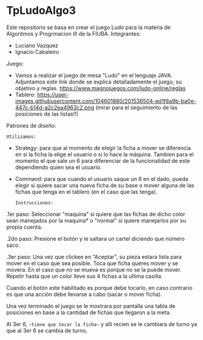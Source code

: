 # TpLudoAlgo3
Este repositorio se basa en crear el juego Ludo para la materia de Algoritmos y Progrmacion III de la FIUBA.
Integrantes: 
- Luciano Vazquez
- Ignacio Cabaleiro


Juego: 

- Vamos a realizar el juego de mesa "Ludo" en el lenguaje JAVA.
  Adjuntamos este link donde se explica detalladamente el juego, su objetivo y reglas.
  https://www.magnojuegos.com/ludo-online/reglas
- Tablero: https://user-images.githubusercontent.com/104601880/201536504-ed1f8a9b-ba0e-447c-b14d-a2c2ea4963c2.png (mirar para el seguimiento de las posiciones de las listas!!)



Patrones de diseño:

    Utilizamos:
    
  - Strategy: para que al momento de elegir la ficha a mover se diferencia en si la ficha la elige el usuario o si lo hace la máquina. Tambien para el momento el que sale un 6 para diferenciar de la funcionalidad de este dependiendo quien sea el usuario.
  
  - Command: para que cuando el usuario saque un 6 en el dado, pueda elegir si quiere sacar una nueva ficha de su base o mover alguna de las fichas que tenga en el           tablero (en el caso que las tenga).



        Instrucciones:
  
  .1er paso: Seleccionar "maquina" si quiere que las fichas de dicho color sean manejados por la maquina* o "normal" si quiere manejarlos por su propia cuenta.
  
  .2do paso: Presione el botón y le saltara un cartel diciendo que número saco.
  
  .3er paso: Una vez que clickee en "Aceptar", su pieza estara lista para mover en el caso que sea posible. Toca que ficha queres mover y se movera. En el caso que no se mueva es porque no se la puede mover. Repetir hasta que un color lleve sus 4 fichas a la ultima casilla.
  
  
  Cuando el botón este habilitado es porque debe tocarlo, en caso contrario es que una acción debe llevarse a cabo (sacar o mover ficha). 
  
  Una vez terminado el juego se le mostrara por pantalla una tabla de posiciones en base a la cantidad de fichas que llegaron a la meta. 
  
  Al 3er 6, `~tiene que tocar la ficha~` y alli recien se le cambiara de turno ya que al 3er 6 se cambia de turno.
  
 
  
